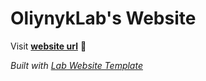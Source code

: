 
# OliynykLab's Website

Visit **[website url](#)** 🚀

_Built with [Lab Website Template](https://greene-lab.gitbook.io/lab-website-template-docs)_
